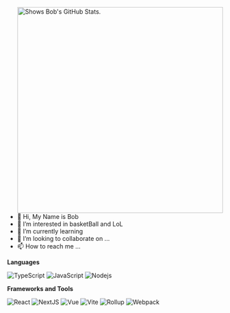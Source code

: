 <a href="https://github.com/pulls?q=author%3Adaguanren21">
  <picture>
    <source media="(prefers-color-scheme: dark)" srcset="https://github-stats.liuli.lol/api?username=daguanren21&theme=vue-dark&show_icons=true&include_all_commits=true&count_private=true">
    <img alt="Shows Bob's GitHub Stats." align="right" width="480px" src="https://github-stats.liuli.lol/api?username=sxzz&theme=vue&show_icons=true&include_all_commits=true&count_private=true">
  </picture>
</a>

- 👋 Hi, My Name is Bob
- 👀 I’m interested in basketBall and LoL
- 🌱 I’m currently learning 
- 💞️ I’m looking to collaborate on ...
- 📫 How to reach me ...

**Languages**

![TypeScript](https://img.shields.io/badge/TypeScript-000?&logo=TypeScript&labelColor=000)
![JavaScript](https://img.shields.io/badge/JavaScript-000?&logo=JavaScript&labelColor=000)
![Nodejs](https://img.shields.io/badge/Nodejs%20%20%20%20-000?&logo=nodedotjs&labelColor=000)

**Frameworks and Tools**

![React](https://img.shields.io/badge/React-000?&logo=React&labelColor=000)
![NextJS](https://img.shields.io/badge/Next.js-000?&logo=NextdotJS&labelColor=000)
![Vue](https://img.shields.io/badge/-Vue-000?&logo=Vuedotjs&labelColor=000)
![Vite](https://img.shields.io/badge/Vite-000?&logo=vite&labelColor=000)
![Rollup](https://img.shields.io/badge/Rollup-000?&logo=rollupdotjs&labelColor=000)
![Webpack](https://img.shields.io/badge/Webpack-000?&logo=webpack&labelColor=000)
<!---
daguanren21/daguanren21 is a ✨ special ✨ repository because its `README.md` (this file) appears on your GitHub profile.
You can click the Preview link to take a look at your changes.
--->
